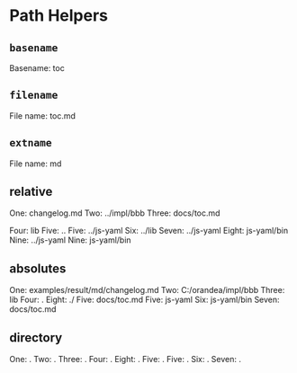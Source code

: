 
# Path Helpers

## `basename`
Basename: toc

## `filename`
File name: toc.md

## `extname`
File name: md

## relative
One: changelog.md
Two: ../impl/bbb
Three: docs/toc.md

Four: lib
Five: ..
Five: ../js-yaml
Six: ../lib
Seven: ../js-yaml
Eight: js-yaml/bin
Nine: ../js-yaml
Nine: js-yaml/bin

<a href="../lib/assets/css/styles.css"></a> 
<a href="lib/assets/css/styles.css"></a> 
<a href="lib/assets/css/styles.css"></a> 
<a href="Dropbox/Development/generate/assemble/helpers/lib/assets/css/styles.css"></a> 
<a href="../assets/css/styles.css"></a> 
<a href="../../../../../../assets/css/styles.css"></a> 


## absolutes
One: examples/result/md/changelog.md
Two: C:/orandea/impl/bbb
Three: lib
Four: .
Eight: ./
Five: docs/toc.md
Five: js-yaml
Six: js-yaml/bin
Seven: docs/toc.md


## directory
One: .
Two: .
Three: .
Four: .
Eight: .
Five: .
Five: .
Six: .
Seven: .
